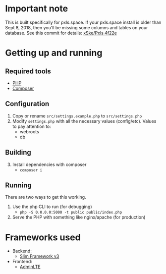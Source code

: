 # Important note
This is built specifically for pxls.space. If your pxls.space install is older than Sept 8, 2018, then you'll be missing some columns and tables on your database. See this commit for details: [xSke/Pxls 4f22e](https://github.com/xSke/Pxls/commit/4f22e996bc7bbbb39649300c0214dea15a619a43)

# Getting up and running
## Required tools
* [PHP](https://php.net/)
* [Composer](https://getcomposer.org/)
## Configuration
1) Copy or rename `src/settings.example.php` to `src/settings.php`
2) Modify `settings.php` with all the necessary values (config/etc). Values to pay attention to:
    * webroots
    * db
## Building
3) Install dependencies with composer
    * `composer i`
## Running
There are two ways to get this working.
1) Use the php CLI to run (for debugging)
    * `php -S 0.0.0.0:5000 -t public public/index.php`
2) Serve the PHP with something like nginx/apache (for production)

# Frameworks used
* Backend:
    * [Slim Framework v3](https://www.slimframework.com)
* Frontend:
    * [AdminLTE](https://adminlte.io/)
